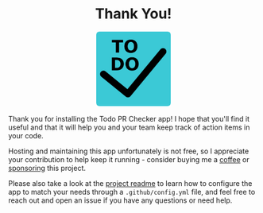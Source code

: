 <h1 align="center">Thank You!</h1>

<p align="center">
  <a href="https://github.com/sponsors/NikkelM">
    <img src="./development/images/icon/images/icon.png" width="150" alt="Todo PR Checker">
  </a>
</p>

Thank you for installing the Todo PR Checker app!
I hope that you'll find it useful and that it will help you and your team keep track of action items in your code.

Hosting and maintaining this app unfortunately is not free, so I appreciate your contribution to help keep it running - consider buying me a [coffee](https://ko-fi.com/nikkelm) or [sponsoring](https://github.com/sponsors/NikkelM) this project.

Please also take a look at the [project readme](https://github.com/NikkelM/Todo-PR-Checker/blob/main/README.md) to learn how to configure the app to match your needs through a `.github/config.yml` file, and feel free to reach out and open an issue if you have any questions or need help.

